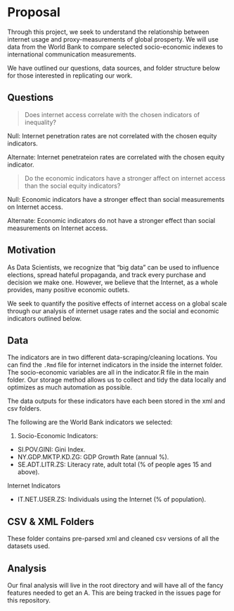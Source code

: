  
# Proposal

Through this project, we seek to understand the relationship between internet usage and proxy-measurements of global prosperty. We will use data from the World Bank to compare selected socio-economic indexes to international communication measurements.

We have outlined our questions, data sources, and folder structure below for those interested in replicating our work. 

## Questions

> Does internet access correlate with the chosen indicators of inequality?

Null: Internet penetration rates are not correlated with the chosen equity indicators.  

Alternate: Internet penetrateion rates are correlated with the chosen equity indicator.

> Do the economic indicators have a stronger affect on internet access than the social equity indicators?

Null: Economic indicators have a stronger effect than social measurements on Internet access. 

Alternate: Economic indicators do not have a stronger effect than social measurements on Internet access. 

## Motivation

As Data Scientists, we recognize that “big data” can be used to influence elections, spread hateful propaganda, and track every purchase and decision we make one. However, we believe that the Internet, as a whole provides, many positive economic outlets.

We seek to quantify the positive effects of internet access on a global scale through our analysis of internet usage rates and the social and economic indicators outlined below.

## Data
The indicators are in two different data-scraping/cleaning locations. You can find the `.Rmd` file for internet indicators in the inside the internet folder. The socio-economic variables are all in the indicator.R file in the main folder. Our storage method allows us to collect and tidy the data locally and optimizes as much automation as possible. 

The data outputs for these indicators have each been stored in the xml and csv folders.

The following are the World Bank indicators we selected: 
1. Socio-Economic Indicators: 
- SI.POV.GINI: Gini Index.
- NY.GDP.MKTP.KD.ZG: GDP Growth Rate (annual %).
- SE.ADT.LITR.ZS: Literacy rate, adult total (% of people ages 15 and above).

Internet Indicators 
- IT.NET.USER.ZS: Individuals using the Internet (% of population).

## CSV & XML Folders

These folder contains pre-parsed xml and cleaned csv versions of all the datasets used. 

## Analysis

Our final analysis will live in the root directory and will have all of the fancy features needed to get an A. This are being tracked in the issues page for this repository.
